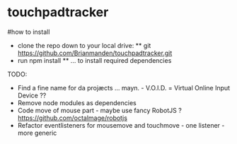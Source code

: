 # touchpadtracker

#how to install
* clone the repo down to your local drive:
** git https://github.com/Brianmanden/touchpadtracker.git
* run npm install
** ... to install required dependencies

TODO:
* Find a fine name for da projæcts ... mayn. - V.O.I.D. = Virtual Online Input Device ??
* Remove node modules as dependencies
* Code move of mouse part - maybe use fancy RobotJS ? https://github.com/octalmage/robotjs
* Refactor eventlisteners for mousemove and touchmove - one listener - more generic
